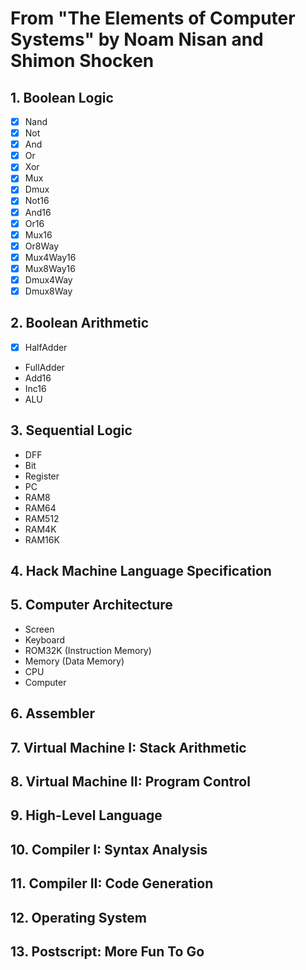 # From "The Elements of Computer Systems" by Noam Nisan and Shimon Shocken

## 1. Boolean Logic

- [x] Nand
- [x] Not
- [x] And
- [x] Or
- [x] Xor
- [x] Mux
- [x] Dmux
- [x] Not16
- [x] And16
- [x] Or16
- [x] Mux16
- [x] Or8Way
- [x] Mux4Way16
- [x] Mux8Way16
- [x] Dmux4Way
- [x] Dmux8Way

## 2. Boolean Arithmetic

- [x] HalfAdder
- FullAdder
- Add16
- Inc16
- ALU

## 3. Sequential Logic

- DFF
- Bit
- Register
- PC
- RAM8
- RAM64
- RAM512
- RAM4K
- RAM16K

## 4. Hack Machine Language Specification

## 5. Computer Architecture

- Screen
- Keyboard
- ROM32K (Instruction Memory)
- Memory (Data Memory)
- CPU
- Computer

## 6. Assembler

## 7. Virtual Machine I: Stack Arithmetic

## 8. Virtual Machine II: Program Control

## 9. High-Level Language

## 10. Compiler I: Syntax Analysis

## 11. Compiler II: Code Generation

## 12. Operating System

## 13. Postscript: More Fun To Go
